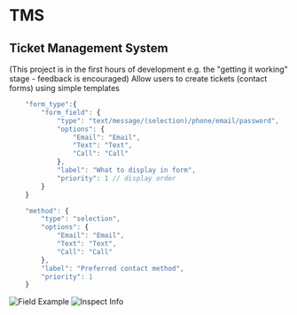 # TMS

## Ticket Management System
(This project is in the first hours of development e.g. the "getting it working" stage - feedback is encouraged)
Allow users to create tickets (contact forms) using simple templates

```javascript
    "form_type":{
        "form_field": {
            "type": "text/message/(selection)/phone/email/password",
            "options": {
                "Email": "Email",
                "Text": "Text",
                "Call": "Call"
            },
            "label": "What to display in form",
            "priority": 1 // display order
        }
    }
```

```javascript
    "method": {
        "type": "selection",
        "options": {
            "Email": "Email",
            "Text": "Text",
            "Call": "Call"
        },
        "label": "Preferred contact method",
        "priority": 1
    }
```

![Field Example](https://i.imgur.com/41ZCdTN.png)
![Inspect Info](https://i.imgur.com/tCxFDnY.png)